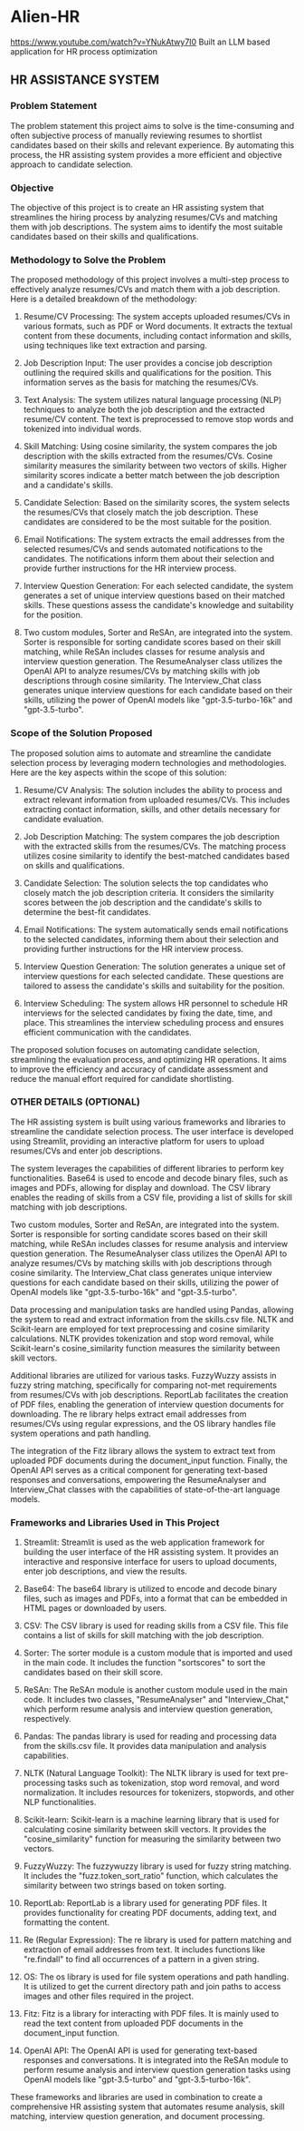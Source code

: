 # Alien-HR
https://www.youtube.com/watch?v=YNukAtwy7I0
Built an LLM based application for HR process optimization 

## HR ASSISTANCE SYSTEM
### Problem Statement 
The problem statement this project aims to solve is the time-consuming and often subjective process of manually reviewing resumes to shortlist candidates based on their skills and relevant experience. By automating this process, the HR assisting system provides a more efficient and objective approach to candidate selection.
### Objective
 The objective of this project is to create an HR assisting system that streamlines the hiring process by analyzing resumes/CVs and matching them with job descriptions. The system aims to identify the most suitable candidates based on their skills and qualifications.

### Methodology to Solve the Problem

The proposed methodology of this project involves a multi-step process to effectively analyze resumes/CVs and match them with a job description. Here is a detailed breakdown of the methodology:
 
1. Resume/CV Processing: The system accepts uploaded resumes/CVs in various formats, such as PDF or Word documents. It extracts the textual content from these documents, including contact information and skills, using techniques like text extraction and parsing.
 
2. Job Description Input: The user provides a concise job description outlining the required skills and qualifications for the position. This information serves as the basis for matching the resumes/CVs.
 
3. Text Analysis: The system utilizes natural language processing (NLP) techniques to analyze both the job description and the extracted resume/CV content. The text is preprocessed to remove stop words and tokenized into individual words.
 
4. Skill Matching: Using cosine similarity, the system compares the job description with the skills extracted from the resumes/CVs. Cosine similarity measures the similarity between two vectors of skills. Higher similarity scores indicate a better match between the job description and a candidate's skills.
 
5. Candidate Selection: Based on the similarity scores, the system selects the resumes/CVs that closely match the job description. These candidates are considered to be the most suitable for the position.
 
6. Email Notifications: The system extracts the email addresses from the selected resumes/CVs and sends automated notifications to the candidates. The notifications inform them about their selection and provide further instructions for the HR interview process.
 
7. Interview Question Generation: For each selected candidate, the system generates a set of unique interview questions based on their matched skills. These questions assess the candidate's knowledge and suitability for the position.
 
8. Two custom modules, Sorter and ReSAn, are integrated into the system. Sorter is responsible for sorting candidate scores based on their skill matching, while ReSAn includes classes for resume analysis and interview question generation. The ResumeAnalyser class utilizes the OpenAI API to analyze resumes/CVs by matching skills with job descriptions through cosine similarity. The Interview_Chat class generates unique interview questions for each candidate based on their skills, utilizing the power of OpenAI models like "gpt-3.5-turbo-16k" and "gpt-3.5-turbo".
 
 
### Scope of the Solution Proposed
 
The proposed solution aims to automate and streamline the candidate selection process by leveraging modern technologies and methodologies. Here are the key aspects within the scope of this solution:
 
1. Resume/CV Analysis: The solution includes the ability to process and extract relevant information from uploaded resumes/CVs. This includes extracting contact information, skills, and other details necessary for candidate evaluation.
 
2. Job Description Matching: The system compares the job description with the extracted skills from the resumes/CVs. The matching process utilizes cosine similarity to identify the best-matched candidates based on skills and qualifications.
 
3. Candidate Selection: The solution selects the top candidates who closely match the job description criteria. It considers the similarity scores between the job description and the candidate's skills to determine the best-fit candidates.
 
4. Email Notifications: The system automatically sends email notifications to the selected candidates, informing them about their selection and providing further instructions for the HR interview process.
 
5. Interview Question Generation: The solution generates a unique set of interview questions for each selected candidate. These questions are tailored to assess the candidate's skills and suitability for the position.
 
6. Interview Scheduling: The system allows HR personnel to schedule HR interviews for the selected candidates by fixing the date, time, and place. This streamlines the interview scheduling process and ensures efficient communication with the candidates.
 
The proposed solution focuses on automating candidate selection, streamlining the evaluation process, and optimizing HR operations. It aims to improve the efficiency and accuracy of candidate assessment and reduce the manual effort required for candidate shortlisting.


















### OTHER DETAILS (OPTIONAL)




The HR assisting system is built using various frameworks and libraries to streamline the candidate selection process. The user interface is developed using Streamlit, providing an interactive platform for users to upload resumes/CVs and enter job descriptions.
 
The system leverages the capabilities of different libraries to perform key functionalities. Base64 is used to encode and decode binary files, such as images and PDFs, allowing for display and download. The CSV library enables the reading of skills from a CSV file, providing a list of skills for skill matching with job descriptions.
 
Two custom modules, Sorter and ReSAn, are integrated into the system. Sorter is responsible for sorting candidate scores based on their skill matching, while ReSAn includes classes for resume analysis and interview question generation. The ResumeAnalyser class utilizes the OpenAI API to analyze resumes/CVs by matching skills with job descriptions through cosine similarity. The Interview_Chat class generates unique interview questions for each candidate based on their skills, utilizing the power of OpenAI models like "gpt-3.5-turbo-16k" and "gpt-3.5-turbo".
 
Data processing and manipulation tasks are handled using Pandas, allowing the system to read and extract information from the skills.csv file. NLTK and Scikit-learn are employed for text preprocessing and cosine similarity calculations. NLTK provides tokenization and stop word removal, while Scikit-learn's cosine_similarity function measures the similarity between skill vectors.
 
Additional libraries are utilized for various tasks. FuzzyWuzzy assists in fuzzy string matching, specifically for comparing not-met requirements from resumes/CVs with job descriptions. ReportLab facilitates the creation of PDF files, enabling the generation of interview question documents for downloading. The re library helps extract email addresses from resumes/CVs using regular expressions, and the OS library handles file system operations and path handling.
 
The integration of the Fitz library allows the system to extract text from uploaded PDF documents during the document_input function. Finally, the OpenAI API serves as a critical component for generating text-based responses and conversations, empowering the ResumeAnalyser and Interview_Chat classes with the capabilities of state-of-the-art language models.
 
 
### Frameworks and Libraries Used in This Project
 
1. Streamlit: Streamlit is used as the web application framework for building the user interface of the HR assisting system. It provides an interactive and responsive interface for users to upload documents, enter job descriptions, and view the results.
 
2. Base64: The base64 library is utilized to encode and decode binary files, such as images and PDFs, into a format that can be embedded in HTML pages or downloaded by users.
 
3. CSV: The CSV library is used for reading skills from a CSV file. This file contains a list of skills for skill matching with the job description.
 
4. Sorter: The sorter module is a custom module that is imported and used in the main code. It includes the function "sortscores" to sort the candidates based on their skill score.
 
5. ReSAn: The ReSAn module is another custom module used in the main code. It includes two classes, "ResumeAnalyser" and "Interview_Chat," which perform resume analysis and interview question generation, respectively.
 
6. Pandas: The pandas library is used for reading and processing data from the skills.csv file. It provides data manipulation and analysis capabilities.
 
7. NLTK (Natural Language Toolkit): The NLTK library is used for text pre-processing tasks such as tokenization, stop word removal, and word normalization. It includes resources for tokenizers, stopwords, and other NLP functionalities.
 
8. Scikit-learn: Scikit-learn is a machine learning library that is used for calculating cosine similarity between skill vectors. It provides the "cosine_similarity" function for measuring the similarity between two vectors.
 
9. FuzzyWuzzy: The fuzzywuzzy library is used for fuzzy string matching. It includes the "fuzz.token_sort_ratio" function, which calculates the similarity between two strings based on token sorting.
 
10. ReportLab: ReportLab is a library used for generating PDF files. It provides functionality for creating PDF documents, adding text, and formatting the content.
 
11. Re (Regular Expression): The re library is used for pattern matching and extraction of email addresses from text. It includes functions like "re.findall" to find all occurrences of a pattern in a given string.
 
12. OS: The os library is used for file system operations and path handling. It is utilized to get the current directory path and join paths to access images and other files required in the project.
 
13. Fitz: Fitz is a library for interacting with PDF files. It is mainly used to read the text content from uploaded PDF documents in the document_input function.
 
14. OpenAI API: The OpenAI API is used for generating text-based responses and conversations. It is integrated into the ReSAn module to perform resume analysis and interview question generation tasks using OpenAI models like "gpt-3.5-turbo" and "gpt-3.5-turbo-16k".
 
These frameworks and libraries are used in combination to create a comprehensive HR assisting system that automates resume analysis, skill matching, interview question generation, and document processing.


